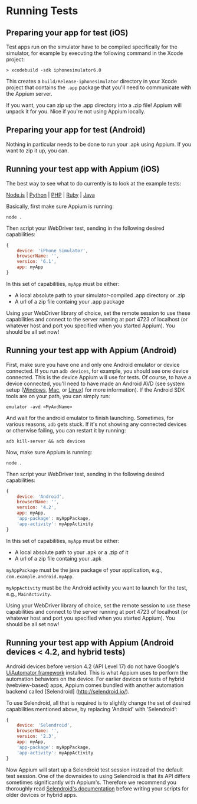 Running Tests
=============

<a name="prep-ios"></a>Preparing your app for test (iOS)
-----

Test apps run on the simulator have to be compiled specifically for the
simulator, for example by executing the following command in the Xcode project:

    > xcodebuild -sdk iphonesimulator6.0

This creates a `build/Release-iphonesimulator` directory in your Xcode project
that contains the `.app` package that you'll need to communicate with the
Appium server.

If you want, you can zip up the .app directory into a .zip file! Appium will
unpack it for you. Nice if you're not using Appium locally.

<a name="prep-android"></a>Preparing your app for test (Android)
------

Nothing in particular needs to be done to run your .apk using Appium. If you
want to zip it up, you can.

<a name="run-ios"></a>Running your test app with Appium (iOS)
------

The best way to see what to do currently is to look at the example tests:

[Node.js](https://github.com/appium/appium/tree/master/sample-code/examples/node) | [Python](https://github.com/appium/appium/tree/master/sample-code/examples/python) | [PHP](https://github.com/appium/appium/tree/master/sample-code/examples/php) | [Ruby](https://github.com/appium/appium/tree/master/sample-code/examples/ruby) | [Java](https://github.com/appium/appium/tree/master/sample-code/examples/java)

Basically, first make sure Appium is running:

    node .

Then script your WebDriver test, sending in the following desired capabilities:

```js
{
    device: 'iPhone Simulator',
    browserName: '',
    version: '6.1',
    app: myApp
}
```

In this set of capabilities, `myApp` must be either:

* A local absolute path to your simulator-compiled .app directory or .zip
* A url of a zip file containg your .app package

Using your WebDriver library of choice, set the remote session to use these
capabilities and connect to the server running at port 4723 of localhost (or
whatever host and port you specified when you started Appium). You should be
all set now!

<a name="run-android"></a>Running your test app with Appium (Android)
-----

First, make sure you have one and only one Android emulator or device
connected. If you run `adb devices`, for example, you should see one device
connected. This is the device Appium will use for tests. Of course, to have
a device connected, you'll need to have made an Android AVD (see system
setup ([Windows](running-on-windows#setup),
[Mac](running-on-osx#android),
or [Linux](running-on-linux#setup))
for more information). If the Android SDK tools are on your path, you can
simply run:

    emulator -avd <MyAvdName>

And wait for the android emulator to finish launching. Sometimes, for various
reasons, `adb` gets stuck. If it's not showing any connected devices or
otherwise failing, you can restart it by running:

    adb kill-server && adb devices

Now, make sure Appium is running:

    node .

Then script your WebDriver test, sending in the following desired capabilities:

```js
{
    device: 'Android',
    browserName: '',
    version: '4.2',
    app: myApp,
    'app-package': myAppPackage,
    'app-activity': myAppActivity
}
```

In this set of capabilities, `myApp` must be either:

* A local absolute path to your .apk or a .zip of it
* A url of a zip file containg your .apk

`myAppPackage` must be the java package of your application, e.g.,
`com.example.android.myApp`.

`myAppActivity` must be the Android activity you want to launch for the test,
e.g., `MainActivity`.

Using your WebDriver library of choice, set the remote session to use these
capabilities and connect to the server running at port 4723 of localhost (or
whatever host and port you specified when you started Appium). You should be
all set now!

<a name="run-selendroid"></a>Running your test app with Appium (Android devices &lt; 4.2, and hybrid tests)
-----

Android devices before version 4.2 (API Level 17) do not have Google's
[UiAutomator framework](http://developer.android.com/tools/help/uiautomator/index.html)
installed. This is what Appium uses to perform the automation behaviors on
the device. For earlier devices or tests of hybrid (webview-based) apps,
Appium comes bundled with another automation backend called [Selendroid]
(http://selendroid.io/).

To use Selendroid, all that is required is to slightly change the set of
desired capabilities mentioned above, by replacing 'Android' with 'Selendroid':

```js
{
    device: 'Selendroid',
    browserName: '',
    version: '2.3',
    app: myApp,
    'app-package': myAppPackage,
    'app-activity': myAppActivity
}
```

Now Appium will start up a Selendroid test session instead of the default test
session. One of the downsides to using Selendroid is that its API differs
sometimes significantly with Appium's. Therefore we recommend you thoroughly
read [Selendroid's documentation](http://selendroid.io/native.html) before
writing your scripts for older devices or hybrid apps.
